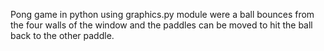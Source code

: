 Pong game in python using graphics.py module were a ball bounces 
from the four walls of the window and the paddles 
can be moved to hit the ball back to the other paddle.

